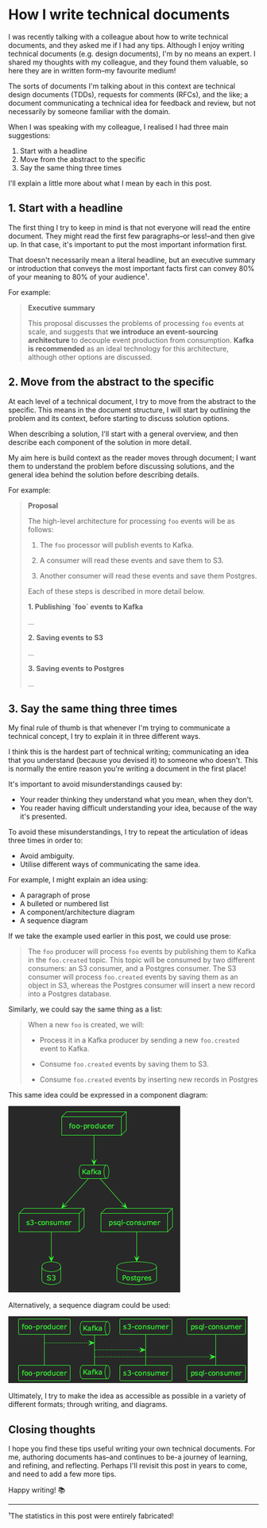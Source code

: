 # How I write technical documents

I was recently talking with a colleague about how to write technical documents, and they asked me if I had any tips. Although I enjoy writing technical documents (e.g. design documents), I'm by no means an expert. I shared my thoughts with my colleague, and they found them valuable, so here they are in written form&#x2013;my favourite medium!

The sorts of documents I'm talking about in this context are technical design documents (TDDs), requests for comments (RFCs), and the like; a document communicating a technical idea for feedback and review, but not necessarily by someone familiar with the domain.

When I was speaking with my colleague, I realised I had three main suggestions:

1.  Start with a headline
2.  Move from the abstract to the specific
3.  Say the same thing three times

I'll explain a little more about what I mean by each in this post.


## 1. Start with a headline

The first thing I try to keep in mind is that not everyone will read the entire document. They might read the first few paragraphs&#x2013;or less!&#x2013;and then give up. In that case, it's important to put the most important information first.

That doesn't necessarily mean a literal headline, but an executive summary or introduction that conveys the most important facts first can convey 80% of your meaning to 80% of your audience¹.

For example:

> <span class="underline">**Executive summary**</span>
> 
> This proposal discusses the problems of processing `foo` events at scale, and suggests that **we introduce an event-sourcing architecture** to decouple event production from consumption. **Kafka is recommended** as an ideal technology for this architecture, although other options are discussed.


## 2. Move from the abstract to the specific

At each level of a technical document, I try to move from the abstract to the specific. This means in the document structure, I will start by outlining the problem and its context, before starting to discuss solution options.

When describing a solution, I'll start with a general overview, and then describe each component of the solution in more detail.

My aim here is build context as the reader moves through document; I want them to understand the problem before discussing solutions, and the general idea behind the solution before describing details.

For example:

> <span class="underline">**Proposal**</span>
> 
> The high-level architecture for processing `foo` events will be as follows:
> 
> 1.  The `foo` processor will publish events to Kafka.
> 
> 2.  A consumer will read these events and save them to S3.
> 
> 3.  Another consumer will read these events and save them Postgres.
> 
> Each of these steps is described in more detail below.
> 
> <span class="underline">**1. Publishing \`foo\` events to Kafka**</span>
> 
> &#x2026;
> 
> <span class="underline">**2. Saving events to S3**</span>
> 
> &#x2026;
> 
> <span class="underline">**3. Saving events to Postgres**</span>
> 
> &#x2026;


## 3. Say the same thing three times

My final rule of thumb is that whenever I'm trying to communicate a technical concept, I try to explain it in three different ways.

I think this is the hardest part of technical writing; communicating an idea that you understand (because you devised it) to someone who doesn't. This is normally the entire reason you're writing a document in the first place!

It's important to avoid misunderstandings caused by:

-   Your reader thinking they understand what you mean, when they don't.
-   You reader having difficult understanding your idea, because of the way it's presented.

To avoid these misunderstandings, I try to repeat the articulation of ideas three times in order to:

-   Avoid ambiguity.
-   Utilise different ways of communicating the same idea.

For example, I might explain an idea using:

-   A paragraph of prose
-   A bulleted or numbered list
-   A component/architecture diagram
-   A sequence diagram

If we take the example used earlier in this post, we could use prose:

> The `foo` producer will process `foo` events by publishing them to Kafka in the `foo.created` topic. This topic will be consumed by two different consumers: an S3 consumer, and a Postgres consumer. The S3 consumer will process `foo.created` events by saving them as an object in S3, whereas the Postgres consumer will insert a new record into a Postgres database.

Similarly, we could say the same thing as a list:

> When a new `foo` is created, we will:
> 
> -   Process it in a Kafka producer by sending a new `foo.created` event to Kafka.
> 
> -   Consume `foo.created` events by saving them to S3.
> 
> -   Consume `foo.created` events by inserting new records in Postgres

This same idea could be expressed in a component diagram:

![img](2025-04-11-how-i-write-technical-documents.org-component-diagram.png)

Alternatively, a sequence diagram could be used:

![img](2025-04-11-how-i-write-technical-documents.org-sequence-diagram.png)

Ultimately, I try to make the idea as accessible as possible in a variety of different formats; through writing, and diagrams.


## Closing thoughts

I hope you find these tips useful writing your own technical documents. For me, authoring documents has&#x2013;and continues to be-a journey of learning, and refining, and reflecting. Perhaps I'll revisit this post in years to come, and need to add a few more tips.

Happy writing! 📚

---

¹The statistics in this post were entirely fabricated!
